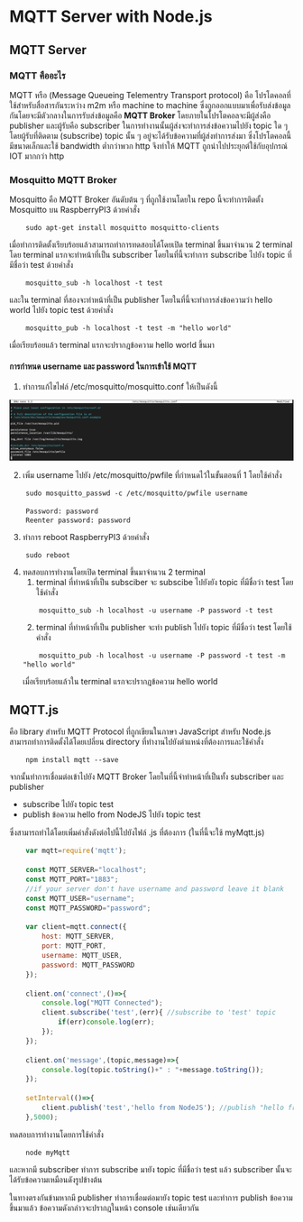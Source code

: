 # MQTT Server with Node.js
## MQTT Server
### MQTT คืออะไร
MQTT หรือ (Message Queueing Telementry Transport protocol) คือ โปรโตคอลที่ใช้สำหรับสื่อสารกันระหว่าง m2m หรือ machine to machine ซึ่งถูกออกแบบมาเพื่อรับส่งข้อมูลกันโดยจะมีตัวกลางในการรับส่งข้อมูลคือ **MQTT Broker** 
โดยภายในโปรโตคอลจะมีผู้ส่งคือ publisher และผู้รับคือ subscriber ในการทำงานนั้นผู้ส่งจะทำการส่งข้อความไปยัง topic ใด ๆ โดยผู้รับที่ติดตาม (subscribe) topic นั้น ๆ อยู่จะได้รับข้อความที่ผู้ส่งทำการส่งมา ซึ่งโปรโตคอลนี้มีขนาดเล็กและใช้ bandwidth ต่ำกว่าพวก http จึงทำให้ MQTT ถูกนำไปประยุกต์ใช้กับอุปกรณ์ IOT มากกว่า http

### Mosquitto MQTT Broker
Mosquitto คือ ​MQTT Broker อันดับต้น ๆ ที่ถูกใช้งานโดยใน repo นี้จะทำการติดตั้ง Mosquitto บน RaspberryPI3 ด้วยคำสั่ง

```
    sudo apt-get install mosquitto mosquitto-clients
```

เมื่อทำการติดตั้งเรียบร้อยแล้วสามารถทำการทดสอบได้โดยเปิด terminal ขึ้นมาจำนวน 2 terminal โดย terminal แรกจะทำหน้าที่เป็น subscriber โดยในที่นี้จะทำการ subscribe ไปยัง topic ที่มีชื่อว่า test ด้วยคำสั่ง
```
    mosquitto_sub -h localhost -t test
```

และใน terminal ที่สองจะทำหน้าที่เป็น publisher โดยในที่นี้จะทำการส่งข้อความว่า hello world ไปยัง topic test ด้วยคำสั่ง
```
    mosquitto_pub -h localhost -t test -m "hello world"
```
เมื่อเรียบร้อยแล้ว terminal แรกจะปรากฎข้อความ hello world ขึ้นมา
#### การกำหนด username และ password ในการเข้าใช้ MQTT
1. ทำการแก้ไขไฟล์ /etc/mosquitto/mosquitto.conf ให้เป็นดังนี้

![mosquitto.conf.png](img/mosquitto.conf.png)

2. เพิ่ม username ไปยัง /etc/mosquitto/pwfile ที่กำหนดไว้ในขั้นตอนที่ 1 โดยใช้คำสั่ง
```
    sudo mosquitto_passwd -c /etc/mosquitto/pwfile username

    Password: password
    Reenter password: password
```
3. ทำการ reboot RaspberryPI3 ด้วยคำสั่ง
```
    sudo reboot
```
4. ทดสอบการทำงานโดยเปิด terminal ขึ้นมาจำนวน 2 terminal 
    1. terminal ที่ทำหน้าที่เป็น subsciber จะ subscibe ไปยังยัง topic ที่มีชื่อว่า test โดยใช้คำสั่ง
    ```
        mosquitto_sub -h localhost -u username -P password -t test
    ``` 
    2. terminal ที่ทำหน้าที่เป็น publisher จะทำ publish ไปยัง topic ที่มีชื่อว่า test โดยใช้คำสั่ง
    ```
        mosquitto_pub -h localhost -u username -P password -t test -m "hello world"
    ```
    เมื่อเรียบร้อยแล้วใน terminal แรกจะปรากฎข้อความ  hello world
## MQTT.js
คือ library สำหรับ MQTT Protocol ที่ถูกเขียนในภาษา JavaScript สำหรับ Node.js สามารถทำการติดตั้งได้โดยเปลี่ยน directory ที่ทำงานไปยังตำแหน่งที่ต้องการและใช้คำสั่ง
``` 
    npm install mqtt --save
```
จากนั้นทำการเชื่อมต่อเข้าไปยัง MQTT Broker โดยในที่นี้จำทำหน้าที่เป็นทั้ง subscriber และ publisher  

- subscribe ไปยัง topic test 
- publish ข้อความ hello from NodeJS ไปยัง topic test 

ซึ่งสามารถทำได้โดยเพิ่มคำสั่งดังต่อไปนี้ไปยังไฟล์ .js ที่ต้องการ (ในที่นี้จะใช้ myMqtt.js)
```js
    var mqtt=require('mqtt');
    
    const MQTT_SERVER="localhost";
    const MQTT_PORT="1883";
    //if your server don't have username and password leave it blank
    const MQTT_USER="username";
    const MQTT_PASSWORD="password";

    var client=mqtt.connect({
        host: MQTT_SERVER,
        port: MQTT_PORT,
        username: MQTT_USER,
        password: MQTT_PASSWORD
    });

    client.on('connect',()=>{
        console.log("MQTT Connected");
        client.subscribe('test',(err){ //subscribe to 'test' topic
            if(err)console.log(err);
        });
    });

    client.on('message',(topic,message)=>{
        console.log(topic.toString()+" : "+message.toString());
    });

    setInterval(()=>{
        client.publish('test','hello from NodeJS'); //publish "hello from NodeJS" to "test" topic every 5 second
    },5000);
```
ทดสอบการทำงานโดยการใช้คำสั่ง 
```
    node myMqtt
```
และหากมี subscriber ทำการ subscribe มายัง topic ที่มีชื่อว่า test แล้ว subscriber นั้นจะได้รับข้อความเหมือนดังรูปข้างต้น

ในทางตรงกันข้ามหากมี publisher ทำการเชื่อมต่อมายัง topic test และทำการ publish ข้อความขึ้นมาแล้ว ข้อความดังกล่าวจะปรากฎในหน้า console เช่นเดียวกัน